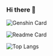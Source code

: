 ### Hi there 👋
![Genshin Card](https://genshin-card.himiku.com/rand/82411667.png)

![Readme Card](https://github-readme-stats.vercel.app/api?username=Raincal&count_private=true&show_icons=true&include_all_commits=true)

![Top Langs](https://github-readme-stats.vercel.app/api/top-langs/?username=Raincal&layout=compact)

<!--
**Raincal/Raincal** is a ✨ _special_ ✨ repository because its `README.md` (this file) appears on your GitHub profile.

Here are some ideas to get you started:

- 🔭 I’m currently working on ...
- 🌱 I’m currently learning ...
- 👯 I’m looking to collaborate on ...
- 🤔 I’m looking for help with ...
- 💬 Ask me about ...
- 📫 How to reach me: ...
- 😄 Pronouns: ...
- ⚡ Fun fact: ...
-->
